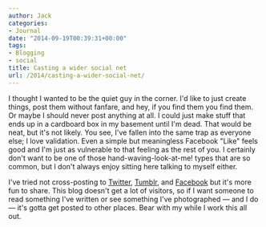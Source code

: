 ```yaml
---
author: Jack
categories:
- Journal
date: "2014-09-19T00:39:31+00:00"
tags:
- Blogging
- social
title: Casting a wider social net
url: /2014/casting-a-wider-social-net/
---
```


I thought I wanted to be the quiet guy in the corner. I'd like to just create things, post them without fanfare, and hey, if you find them you find them. Or maybe I should never post anything at all. I could just make stuff that ends up in a cardboard box in my basement until I'm dead. That would be neat, but it's not likely. You see, I've fallen into the same trap as everyone else; I love validation. Even a simple but meaningless Facebook "Like" feels good and I'm just as vulnerable to that feeling as the rest of you. I certainly don't want to be one of those hand-waving-look-at-me! types that are so common, but I don't always enjoy sitting here talking to myself either.
  
I've tried not cross-posting to [Twitter][1], [Tumblr][2], and [Facebook][3] but it's more fun to share. This blog doesn't get a lot of visitors, so if I want someone to read something I've written or see something I've photographed &#8212; and I do &#8212; it's gotta get posted to other places. Bear with my while I work this all out.

 [1]: http://twitter.com/jackbaty
 [2]: http://jackbaty.tumblr.com/
 [3]: http://facebook.com/jackbaty